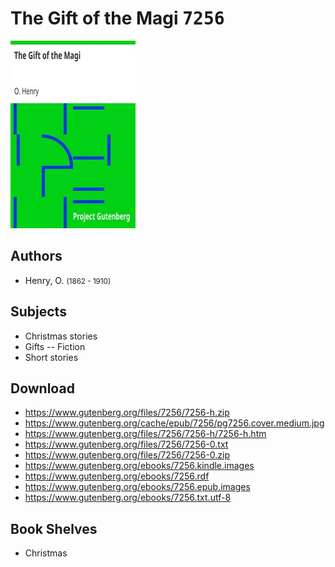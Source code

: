 # The Gift of the Magi <kbd>7256</kbd>

![](./cover.medium.jpg "")

## Authors


 - Henry, O. <small>(1862 - 1910)</small>

## Subjects


 - Christmas stories
 - Gifts -- Fiction
 - Short stories

## Download


 - https://www.gutenberg.org/files/7256/7256-h.zip
 - https://www.gutenberg.org/cache/epub/7256/pg7256.cover.medium.jpg
 - https://www.gutenberg.org/files/7256/7256-h/7256-h.htm
 - https://www.gutenberg.org/files/7256/7256-0.txt
 - https://www.gutenberg.org/files/7256/7256-0.zip
 - https://www.gutenberg.org/ebooks/7256.kindle.images
 - https://www.gutenberg.org/ebooks/7256.rdf
 - https://www.gutenberg.org/ebooks/7256.epub.images
 - https://www.gutenberg.org/ebooks/7256.txt.utf-8

## Book Shelves


 - Christmas
